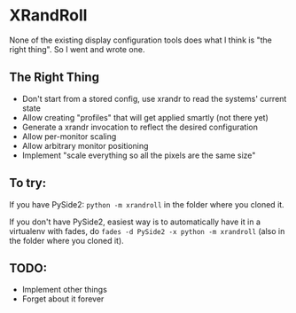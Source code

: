 # XRandRoll

None of the existing display configuration tools does what I think is "the right thing".
So I went and wrote one.

## The Right Thing

* Don't start from a stored config, use xrandr to read the systems' current state
* Allow creating "profiles" that will get applied smartly (not there yet)
* Generate a xrandr invocation to reflect the desired configuration
* Allow per-monitor scaling
* Allow arbitrary monitor positioning
* Implement "scale everything so all the pixels are the same size"

## To try:

If you have PySide2: `python -m xrandroll` in the folder where you cloned it.

If you don't have PySide2, easiest way is to automatically have it in a virtualenv with fades, do `fades -d PySide2 -x python -m xrandroll` (also in the folder where you cloned it).

## TODO:

* Implement other things
* Forget about it forever
